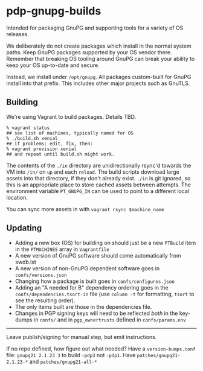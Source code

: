 pdp-gnupg-builds
================

Intended for packaging GnuPG and supporting tools for a variety of OS
releases.

We deliberately do not create packages which install in the normal system
paths.  Keep GnuPG packages supported by your OS vendor there.  Remember that
breaking OS tooling around GnuPG can break your ability to keep your OS
up-to-date and secure.

Instead, we install under `/opt/gnupg`.  All packages custom-built for GnuPG
install into that prefix.  This includes other major projects such as GnuTLS.


Building
--------

We're using Vagrant to build packages.  Details TBD.

```console
% vagrant status
## see list of machines, typically named for OS
% ./build.sh xenial
## if problems: edit, fix, then:
% vagrant provision xenial
## and repeat until build.sh might work.
```

The contents of the `./in` directory are unidirectionally rsync'd towards
the VM into `/in/` on `up` and each `reload`.  The build scripts download
large assets into that directory, if they don't already exist.  `./in` is git
ignored, so this is an appropriate place to store cached assets between
attempts.  The environment variable `PT_GNUPG_IN` can be used to point to a
different local location.

You can sync more assets in with `vagrant rsync $machine_name`

Updating
--------

* Adding a new box (OS) for building on should just be a new `PTBuild` item in
  the `PTMACHINES` array in `Vagrantfile`
* A new version of GnuPG software should come automatically from swdb.lst
* A new version of non-GnuPG dependent software goes in `confs/versions.json`
* Changing how a package is built goes in `confs/configures.json`
* Adding an "A needed for B" dependency ordering goes in the
  `confs/dependencies.tsort-in` file (use `column -t` for formatting, `tsort`
  to see the resulting order).
* The only items built are those in the dependencies file.
* Changes in PGP signing keys will need to be reflected _both_ in the
  key-dumps in `confs/` and in `pgp_ownertrusts` defined in `confs/params.env`

---

Leave publish/signing for manual step, but emit instructions.

If no repo defined, how figure out what needed?
Have a `version-bumps.conf` file: `gnupg21 2.1.23 3` to build `-pdp3` not
`-pdp1`.
Have `patches/gnupg21-2.1.23-*` and `patches/gnupg21-all-*`
